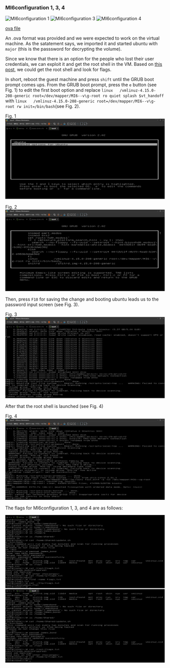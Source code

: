 
### MI6configuration 1, 3, 4

![MI6configuration 1](https://github.com/Hed6eH0g/ctf/blob/main/2023/byuctf/pentesting/mi6configuration/figs/mi6_configuration_1_0.png)
![MI6configuration 3](https://github.com/Hed6eH0g/ctf/blob/main/2023/byuctf/pentesting/mi6configuration/figs/mi6_configuration_3_0.png)
![MI6configuration 4](https://github.com/Hed6eH0g/ctf/blob/main/2023/byuctf/pentesting/mi6configuration/figs/mi6_configuration_4_0.png)

[ova file](https://byu.app.box.com/s/kqlgq3h7t43jqm7k0q124a1eivkonqln)

An .ova format was provided and we were expected to work on the virtual machine.
As the satatement says, we imported it and started ubuntu with `major` (this is the passsword for decrypting the volume).

Since we know that there is an option for the people who lost their user credentials, we can exploit it and get the root shell in the VM.
Based on [this post](https://www.tecmint.com/reset-forgotten-root-password-in-ubuntu/), we could get the root shell and look for flags.

In short, reboot the guest machine and press `shift` until the GRUB boot prompt comes ups.
From the GRUB boot prompt, press the `e` button (see Fig. 1) to edit the first boot option and replace `linux   /vmlinuz-4.15.0-208-generic root=/dev/mapper/MI6--v\g-root ro quiet splash $vt_handoff` with `linux   /vmlinuz-4.15.0-208-generic root=/dev/mapper/MI6--v\g-root rw init=/bin/bash`(see Fig. 2).

Fig. 1
![GRUB menu 1](https://github.com/Hed6eH0g/ctf/blob/main/2023/byuctf/pentesting/mi6configuration/figs/grub_menu_1.png)

Fig. 2
![GRUB menu 2](https://github.com/Hed6eH0g/ctf/blob/main/2023/byuctf/pentesting/mi6configuration/figs/grub_menu_2.png)


Then, press `F10` for saving the change and booting ubuntu leads us to the password input screen (see Fig. 3). 

Fig. 3
![GRUB menu 3](https://github.com/Hed6eH0g/ctf/blob/main/2023/byuctf/pentesting/mi6configuration/figs/grub_menu_3.png)

After that the root shell is launched (see Fig. 4)

Fig. 4
![GRUB menu 4](https://github.com/Hed6eH0g/ctf/blob/main/2023/byuctf/pentesting/mi6configuration/figs/grub_menu_4.png)

The flags for MI6configuration 1, 3, and 4 are as follows:

![flag1](https://github.com/Hed6eH0g/ctf/blob/main/2023/byuctf/pentesting/mi6configuration/figs/flag1.png)
![flag3-4](https://github.com/Hed6eH0g/ctf/blob/main/2023/byuctf/pentesting/mi6configuration/figs/flag3-4.png)

